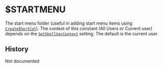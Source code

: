 # $STARTMENU

The start menu folder (useful in adding start menu items using [`CreateShortCut`][1]). The context of this constant (All Users or Current user) depends on the [`SetShellVarContext`][2] setting. The default is the current user.

## History

Not documented

[1]: ../Reference/Commands/CreateShortCut.md
[2]: ../Reference/Commands/SetShellVarContext.md

